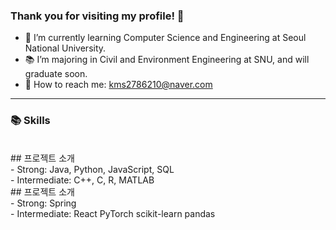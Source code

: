 ### Thank you for visiting my profile! 👋

- 🌱 I’m currently learning Computer Science and Engineering at Seoul National University.
- 📚 I’m majoring in Civil and Environment Engineering at SNU, and will graduate soon.
- 💬 How to reach me: kms2786210@naver.com

<hr>

### 📚 Skills

<br>
## 프로젝트 소개
<br>
- Strong: Java, Python, JavaScript, SQL
<br>
- Intermediate: C++, C, R, MATLAB

<br>
## 프로젝트 소개
<br>
- Strong: Spring
<br>
- Intermediate: React PyTorch scikit-learn pandas


<!--
**kms6210/kms6210** is a ✨ _special_ ✨ repository because its `README.md` (this file) appears on your GitHub profile.

Here are some ideas to get you started:

- 🔭 I’m currently working on ...
- 🌱 I’m currently learning ...
- 👯 I’m looking to collaborate on ...
- 🤔 I’m looking for help with ...
- 💬 Ask me about ...
- 📫 How to reach me: ...
- 😄 Pronouns: ...
- ⚡ Fun fact: ...
-->
